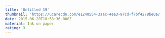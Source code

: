 ```yaml
---
title: 'Untitled 19'
thumbnail: 'https://ucarecdn.com/e1240554-3aac-4ea3-97cd-f7bf4278be0a/'
date: 2015-06-20T18:58:36.000Z
material: Ink on paper
rating: 3
---
```

